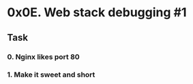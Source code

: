 # 0x0E. Web stack debugging #1

## Task

### 0. Nginx likes port 80

### 1. Make it sweet and short
